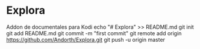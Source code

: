 # Explora
Addon de documentales para Kodi
echo "# Explora" >> README.md
git init
git add README.md
git commit -m "first commit"
git remote add origin https://github.com/Andorth/Explora.git
git push -u origin master
